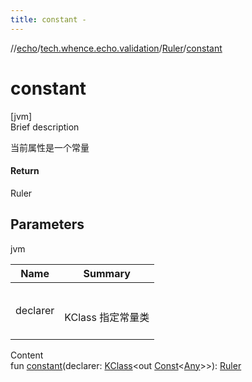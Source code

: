 ```yaml
---
title: constant -
---
```

//[echo](../../index.md)/[tech.whence.echo.validation](../index.md)/[Ruler](index.md)/[constant](constant.md)



# constant  
[jvm]  
Brief description  


当前属性是一个常量



#### Return  


Ruler



## Parameters  
  
jvm  
  
|  Name|  Summary| 
|---|---|
| declarer| <br><br>KClass<T> 指定常量类<br><br>
  
  
Content  
fun [constant](constant.md)(declarer: [KClass](https://kotlinlang.org/api/latest/jvm/stdlib/kotlin.reflect/-k-class/index.html)<out [Const](../../tech.whence.echo.container.constant/-const/index.md)<[Any](https://kotlinlang.org/api/latest/jvm/stdlib/kotlin/-any/index.html)>>): [Ruler](index.md)  



